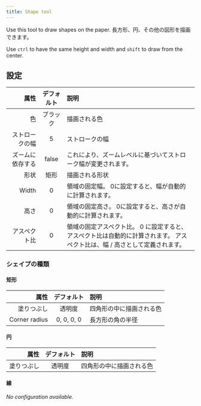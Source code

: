 ```yaml
---
title: Shape tool
---
```


Use this tool to draw shapes on the paper.
長方形、円、その他の図形を描画できます。

Use `ctrl` to have the same height and width and `shift` to draw from the center.

## 設定

|       属性 | デフォルト | 説明                                                                |
| -------: | :---: | :---------------------------------------------------------------- |
|        色 |  ブラック | 描画される色                                                            |
|  ストロークの幅 |   5   | ストロークの幅                                                           |
| ズームに依存する | false | これにより、ズームレベルに基づいてストローク幅が変更されます。                                   |
|       形状 |   矩形  | 描画される形状                                                           |
|    Width |   0   | 領域の固定幅。 0に設定すると、幅が自動的に計算されます。                                     |
|       高さ |   0   | 領域の固定高さ。 0に設定すると、高さが自動的に計算されます。                                   |
|   アスペクト比 |   0   | 領域の固定アスペクト比。 0 に設定すると、アスペクト比は自動的に計算されます。 アスペクト比は、幅 / 高さとして定義されます。 |

### シェイプの種類

#### 矩形

|            属性 |    デフォルト   | 説明           |
| ------------: | :--------: | :----------- |
|         塗りつぶし |     透明度    | 四角形の中に描画される色 |
| Corner radius | 0, 0, 0, 0 | 長方形の角の半径     |

#### 円

|    属性 | デフォルト | 説明           |
| ----: | :---: | :----------- |
| 塗りつぶし |  透明度  | 四角形の中に描画される色 |

#### 線

_No configuration available._
